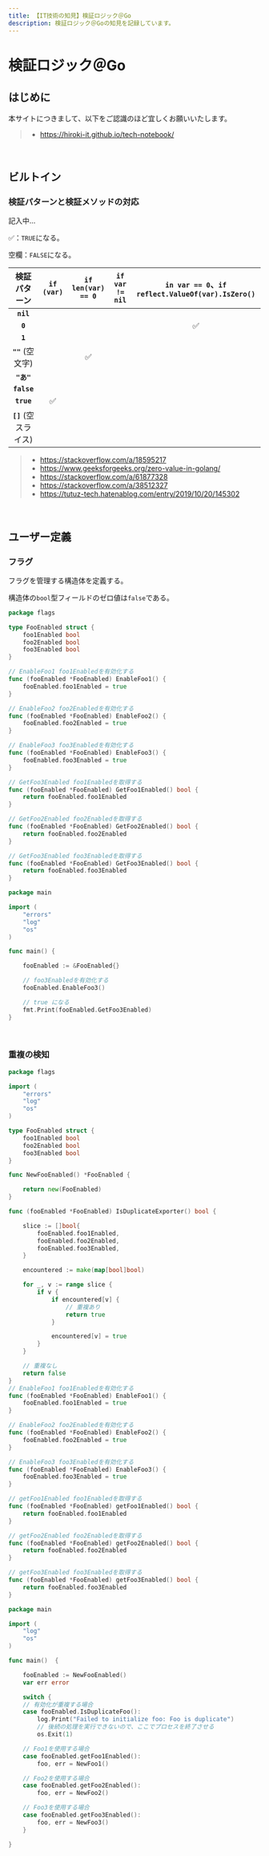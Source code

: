 ```yaml
---
title: 【IT技術の知見】検証ロジック＠Go
description: 検証ロジック＠Goの知見を記録しています。
---
```


# 検証ロジック＠Go

## はじめに

本サイトにつきまして、以下をご認識のほど宜しくお願いいたします。

> - https://hiroki-it.github.io/tech-notebook/

<br>

## ビルトイン

### 検証パターンと検証メソッドの対応

記入中...

✅：`TRUE`になる。

空欄：`FALSE`になる。

|     検証パターン      | `if (var)` | `if len(var) == 0` | `if var != nil` | `in var == 0`、`if reflect.ValueOf(var).IsZero()` |
| :-------------------: | :--------: | :----------------: | :-------------: | :-----------------------------------------------: |
|       **`nil`**       |            |                    |                 |                                                   |
|        **`0`**        |            |                    |                 |                        ✅                         |
|        **`1`**        |            |                    |                 |                                                   |
|   **`""`** (空文字)   |            |         ✅         |                 |                                                   |
|      **`"あ"`**       |            |                    |                 |                                                   |
|      **`false`**      |            |                    |                 |                                                   |
|      **`true`**       |     ✅     |                    |                 |                                                   |
| **`[]`** (空スライス) |            |                    |                 |                                                   |

> - https://stackoverflow.com/a/18595217
> - https://www.geeksforgeeks.org/zero-value-in-golang/
> - https://stackoverflow.com/a/61877328
> - https://stackoverflow.com/a/38512327
> - https://tutuz-tech.hatenablog.com/entry/2019/10/20/145302

<br>

## ユーザー定義

### フラグ

フラグを管理する構造体を定義する。

構造体の`bool`型フィールドのゼロ値は`false`である。

```go
package flags

type FooEnabled struct {
	foo1Enabled bool
	foo2Enabled bool
	foo3Enabled bool
}

// EnableFoo1 foo1Enabledを有効化する
func (fooEnabled *FooEnabled) EnableFoo1() {
	fooEnabled.foo1Enabled = true
}

// EnableFoo2 foo2Enabledを有効化する
func (fooEnabled *FooEnabled) EnableFoo2() {
	fooEnabled.foo2Enabled = true
}

// EnableFoo3 foo3Enabledを有効化する
func (fooEnabled *FooEnabled) EnableFoo3() {
	fooEnabled.foo3Enabled = true
}

// GetFoo3Enabled foo1Enabledを取得する
func (fooEnabled *FooEnabled) GetFoo1Enabled() bool {
	return fooEnabled.foo1Enabled
}

// GetFoo2Enabled foo2Enabledを取得する
func (fooEnabled *FooEnabled) GetFoo2Enabled() bool {
	return fooEnabled.foo2Enabled
}

// GetFoo3Enabled foo3Enabledを取得する
func (fooEnabled *FooEnabled) GetFoo3Enabled() bool {
	return fooEnabled.foo3Enabled
}
```

```go
package main

import (
	"errors"
	"log"
	"os"
)

func main() {

	fooEnabled := &FooEnabled{}

	// foo3Enabledを有効化する
	fooEnabled.EnableFoo3()

	// true になる
	fmt.Print(fooEnabled.GetFoo3Enabled)
}
```

<br>

### 重複の検知

```go
package flags

import (
	"errors"
	"log"
	"os"
)

type FooEnabled struct {
	foo1Enabled bool
	foo2Enabled bool
	foo3Enabled bool
}

func NewFooEnabled() *FooEnabled {

	return new(FooEnabled)
}

func (fooEnabled *FooEnabled) IsDuplicateExporter() bool {

	slice := []bool{
		fooEnabled.foo1Enabled,
		fooEnabled.foo2Enabled,
		fooEnabled.foo3Enabled,
	}

	encountered := make(map[bool]bool)

	for _, v := range slice {
        if v {
			if encountered[v] {
				// 重複あり
				return true
			}

			encountered[v] = true
		}
	}

	// 重複なし
	return false
}
// EnableFoo1 foo1Enabledを有効化する
func (fooEnabled *FooEnabled) EnableFoo1() {
	fooEnabled.foo1Enabled = true
}

// EnableFoo2 foo2Enabledを有効化する
func (fooEnabled *FooEnabled) EnableFoo2() {
	fooEnabled.foo2Enabled = true
}

// EnableFoo3 foo3Enabledを有効化する
func (fooEnabled *FooEnabled) EnableFoo3() {
	fooEnabled.foo3Enabled = true
}

// getFoo1Enabled foo1Enabledを取得する
func (fooEnabled *FooEnabled) getFoo1Enabled() bool {
	return fooEnabled.foo1Enabled
}

// getFoo2Enabled foo2Enabledを取得する
func (fooEnabled *FooEnabled) getFoo2Enabled() bool {
	return fooEnabled.foo2Enabled
}

// getFoo3Enabled foo3Enabledを取得する
func (fooEnabled *FooEnabled) getFoo3Enabled() bool {
	return fooEnabled.foo3Enabled
}
```

```go
package main

import (
	"log"
	"os"
)

func main()  {

	fooEnabled := NewFooEnabled()
	var err error

	switch {
	// 有効化が重複する場合
	case fooEnabled.IsDuplicateFoo():
		log.Print("Failed to initialize foo: Foo is duplicate")
		// 後続の処理を実行できないので、ここでプロセスを終了させる
		os.Exit(1)

	// Foo1を使用する場合
	case fooEnabled.getFoo1Enabled():
		foo, err = NewFoo1()

	// Foo2を使用する場合
	case fooEnabled.getFoo2Enabled():
		foo, err = NewFoo2()

	// Foo3を使用する場合
	case fooEnabled.getFoo3Enabled():
		foo, err = NewFoo3()
	}

}
```

<br>
